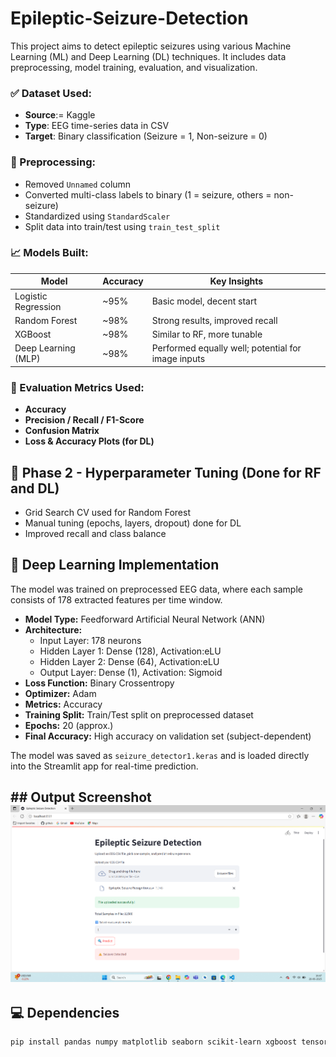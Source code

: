 # Epileptic-Seizure-Detection

This project aims to detect epileptic seizures  using various Machine Learning (ML) and Deep Learning (DL) techniques. It includes data preprocessing, model training, evaluation, and visualization.

### ✅ Dataset Used:
- **Source**:= Kaggle
- **Type**: EEG time-series data in CSV
- **Target**: Binary classification (Seizure = 1, Non-seizure = 0)

### 🔧 Preprocessing:
- Removed `Unnamed` column
- Converted multi-class labels to binary (1 = seizure, others = non-seizure)
- Standardized using `StandardScaler`
- Split data into train/test using `train_test_split`

### 📈 Models Built:
| Model              | Accuracy | Key Insights |
|--------------------|----------|--------------|
| Logistic Regression | ~95%     | Basic model, decent start |
| Random Forest       | ~98%     | Strong results, improved recall |
| XGBoost             | ~98%     | Similar to RF, more tunable |
| Deep Learning (MLP) | ~98%     | Performed equally well; potential for image inputs |

### 🔬 Evaluation Metrics Used:
- **Accuracy**
- **Precision / Recall / F1-Score**
- **Confusion Matrix**
- **Loss & Accuracy Plots (for DL)**

## 🔄 Phase 2 - Hyperparameter Tuning (Done for RF and DL)
- Grid Search CV used for Random Forest
- Manual tuning (epochs, layers, dropout) done for DL
- Improved recall and class balance

## 🧠 Deep Learning Implementation

The model was trained on preprocessed EEG data, where each sample consists of 178 extracted features per time window.

- **Model Type:** Feedforward Artificial Neural Network (ANN)
- **Architecture:**
  - Input Layer: 178 neurons
  - Hidden Layer 1: Dense (128), Activation:eLU
  - Hidden Layer 2: Dense (64), Activation:eLU
  - Output Layer: Dense (1), Activation: Sigmoid
- **Loss Function:** Binary Crossentropy
- **Optimizer:** Adam
- **Metrics:** Accuracy
- **Training Split:** Train/Test split on preprocessed dataset
- **Epochs:** 20 (approx.)
- **Final Accuracy:** High accuracy on validation set (subject-dependent)

The model was saved as `seizure_detector1.keras` and is loaded directly into the Streamlit app for real-time prediction.

**## Output Screenshot**
![image](https://github.com/Gunjan125/Epileptic-Seizure-Detection/blob/4d8f650c6153e2d3c4719c73906aedc289a725d2/Screenshot%202025-06-28%20164740.png)
---

## 💻 Dependencies

```bash
pip install pandas numpy matplotlib seaborn scikit-learn xgboost tensorflow streamlit






